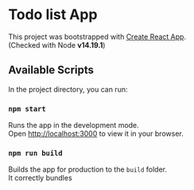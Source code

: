 # Todo list App

This project was bootstrapped with [Create React App](https://github.com/facebook/create-react-app). \
(Checked with Node **v14.19.1**)

## Available Scripts

In the project directory, you can run:

### `npm start`

Runs the app in the development mode.\
Open [http://localhost:3000](http://localhost:3000) to view it in your browser.


### `npm run build`

Builds the app for production to the `build` folder.\
It correctly bundles
